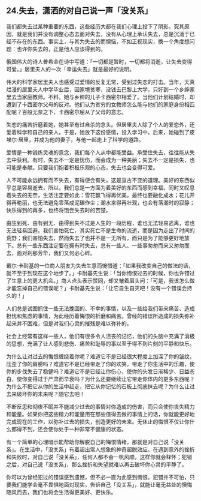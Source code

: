 ## 24.失去，潇洒的对自己说一声「没关系」
我们都失去过某种重要的东西，这些经历大都在我们心理上投下了阴影。究其原因，就是我们并没有调整心态去面对失去，没有从心理上承认失去，总是沉湎于已经不存在的东西。事实上，与其为失去的而懊恼，不如正视现实，换一个角度想问题：也许你失去的，正是他人应该得到的。


俄国伟大的诗人普希金在诗中写道：「一切都是暂时，一切都将消逝，让失去变得可爱。」居里夫人的一次「幸运失去」就是最好的说明。


伟大的科学家居里夫人也感受过爱情的反复无常，受到过失恋的打击。当年，天真烂漫的居里夫人中学毕业后，因家境贫寒，没钱去巴黎上大学，只好到一个乡绅家里去当家庭教师。不料，她与乡绅的儿子卡西密尔相爱了。当他们计划结婚时，却遭到了卡西密尔父母的反对。他们认为贫穷的女教师怎么能与他们的家庭身份相匹配呢？百般无奈之下，卡西密尔屈从了父母的意志。


失恋的痛苦折磨着她，她甚至有过自杀的念头。但居里夫人除了个人的爱恋外，还爱着科学和自己的亲人。于是，她放下这份感情，投入学习中。后来，她碰到了皮埃尔·居里，并成为他的妻子，与他一起走上了科学的道路。


爱情是一种锻炼灵魂的意念，我们每个人从中都能受益。承受住失去，往往能从失去中获利。有时，失去不一定是忧伤，而会成为一种美丽；失去不一定是损失，也可能是奉献。只要我们抱着积极乐观的心态，失去也会变得可爱。


人不可能永远拥有而不失去，有得便会有失，这是亘古不变的道理。美好的东西似乎总是容易逝去，所以，我们总是一方面为着美好的东西而感到幸福，同时又叹息着失去的无奈，生活注定要如此：雪花飘飞得再优美，最终也要融化成水；花儿开得再艳丽，也无法避免零落成泥碾作尘；潮水来得再壮观，也会有落潮时的寂静；快乐得到的再多，也终将饱尝失去时的苦楚。


由生到死、由有到无、由得到失不过是人生的一段历程，谁也无法轻易逃离，谁也无法轻易回避。我们害怕死亡，其实死亡不是生命的流逝，而是因为走出了时间的荒野；我们害怕失去，然而失去了也并不是一无所有，而只是为了能够更好地放下。总有一些东西注定要在拥有时失去，总有一些人、一些事匆匆而来又匆匆而去，面对刹那芳华，我们又何必心碎。


戴尔·卡耐基的一位商人朋友为失去生意而惋惜道：「如果我改变自己的做法的话，就不至于到现在这个地步了。」卡耐基先生说：「当你悔恨过去的时候，你也许错过了生意上的更大机会。」商人点头表示赞同，却又皱着眉头问：「可是，我该怎么做才能忘掉自己的错误呢？」卡耐基先生说：「让它自生自灭吧！没有一个错误会持久的！」


人们总是试图抓住一些无法挽回的、不幸的事情，以及一些给我们带来痛苦、造成担忧和焦虑的事情，为此经历着悔恨的折磨和痛苦。曾经的错误所造成的损失弥补起来并不困难，但是对我们心灵的摧残是难以弥补的。


社会上经常有这样一些人，他们有很多令人沮丧的记忆，他们的头脑中充满了消极的思想，充满了让人感到悲伤、痛苦和耻辱的事以至于得不到片刻的平静和快乐。


为什么让对过去的悔恨缠绕着你呢？难道它不是已经很大程度上加深了你的皱纹，压歪了你的肩膀吗？难道它不是已经带走了你的欢笑，带走了你生活中的乐趣，使你的步伐失去了稳健吗？难道它不是已经让你伤心，使你的头发日渐稀少、日益苍白，使你变得过于严肃而早衰吗？为什么还要继续让它带走你体内的更多东西呢？为什么不把它从你的生活中赶走，把它从你记忆的石板上彻底抹去呢？为什么让过去来破坏你的未来呢？随它去吧！


不断反思和彻夜不眠并不能减少过去的事情对你造成的伤害，而只会使你丧失精力和能量。如果你把这些精力和能量用在那些值得去做的事情上的话，你就能更好地完成现在的工作，以弥补过去的损失，创造更好的未来。无休止的悔恨不仅让你什么都得不到，还会使你处于一种非常不健康的状态。


有一个简单的心理暗示能帮助你解脱自己的悔恨情绪，那就是对自己说「没关系」。在生活中，「没关系」有着超出常人想象的神奇超脱效应。在遇到意外的挫折和失败时，对自己说「没关系」，任何人都不会一帆风顺，这样你就会释怀；犯错之后，对自己说「没关系」，那么挫折和失望就难以再去破坏你心灵的平静了。


你可以为曾经犯过的错误感到遗憾，但不必一直为此感到悔恨。犯错并不可怕，只要我们能学会毫不畏惧地面对现实，告诉自己「没关系」，就能让毫无益处的懊悔随风而去，我们也将会生活得更美好、更快乐。

